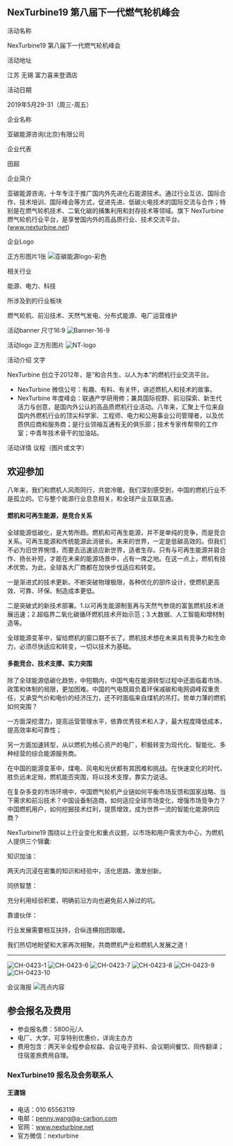 ## NexTurbine19 第八届下一代燃气轮机峰会

活动名称  

NexTurbine19 第八届下一代燃气轮机峰会

活动地址  

江苏 无锡 富力喜来登酒店

活动日期  

2019年5月29-31（周三-周五）

企业名称 

亚碳能源咨询(北京)有限公司

企业代表

田超


企业简介  

亚碳能源咨询，十年专注于推广国内外先进化石能源技术。通过行业互访、国际合作、技术培训、国际峰会等方式，促进先进、低碳火电技术的国际交流与合作；特别是在燃气轮机技术、二氧化碳的捕集利用和封存技术等领域。旗下 NexTurbine 燃气轮机行业平台，是享誉国内外的高品质行业、技术交流平台。(www.nexturbine.net)

企业Logo 

正方形图片1张
![亚碳能源logo-彩色](https://user-images.githubusercontent.com/48549265/56859295-6b35ce80-69bb-11e9-829a-6aab5c876ee7.png)

相关行业

能源、电力、科技

所涉及到的行业板块 

燃气轮机、前沿技术、天然气发电、分布式能源、电厂运营维护

活动banner 尺寸16:9
![Banner-16-9](https://user-images.githubusercontent.com/48549265/56861424-2ddd3b00-69d3-11e9-86cc-edecccb25b5b.jpg)


活动logo 正方形图片
![NT-logo](https://user-images.githubusercontent.com/48549265/56859312-a7692f00-69bb-11e9-864e-1c76fac08b6b.png)


活动介绍 文字

NexTurbine 创立于2012年，是“和合共生、以人为本”的燃机行业交流平台。

- NexTurbine 微信公号：有趣、有料、有关怀，讲述燃机人和技术的故事。
- NexTurbine 年度峰会：联通产学研用修；兼具国际视野、前沿探索、新生代活力与创意，是国内外公认的高品质燃机行业活动。八年来，汇聚上千位来自国内外燃机行业的顶尖科学家、工程师、电力和公用事业公司管理者，以及优质供应商和服务商；是行业领袖互通有无的俱乐部；技术专家传帮带的工作室；中青年技术骨干的加油站。


活动详情 议程（图片或文字）

## 欢迎参加

八年来，我们和燃机人风雨同行，共尝冷暖。我们深刻感受到，中国的燃机行业不是孤立的。它与整个能源行业息息相关，和全球产业互联互通。


#### 燃机和可再生能源，是竞合关系

全球能源低碳化，是大势所趋。燃机和可再生能源，并不是单纯的竞争，而是竞合关系。可再生能源和传统能源此消彼长。未来的世界，一定是低碳高效的。但我们不必为旧世界惋惜，而要去迅速适应新世界，适者生存。只有与可再生能源并肩合作、扬长补短，才能在未来的能源场景中，占有一席之地。在这一点上，燃机有技术优势。为此，全球各大厂商都在加快步伐适应和转变。

一是渐进式的技术更新。不断突破物理极限，各种优化的部件设计，使燃机更高效、可靠、环保、制造成本更低。

二是突破式的新技术部署。1.以可再生能源制氢再与天然气参烧的富氢燃机技术进展迅速；2.超临界二氧化碳循环燃机技术开始示范；3.大数据、人工智能和增材制造等。

全球能源变革中，留给燃机的窗口期不长了。燃机技术想在未来具有竞争力和生命力，必须尽快适应和转变，一切以技术为基础。


#### 多能竞合、技术支撑、实力突围

除了全球能源低碳化趋势，中短期内，中国气电在能源转型过程中还面临着市场、政策和体制的局限，更加困难。中国的气电既肩负着环保减碳和电网调峰双重责任，又承受气价和电价的经济压力，还不时面临来自煤机的吊打。势单力薄的燃机如何突围？

一方面深挖潜力，提高运营管理水平，依靠优秀技术和人才，最大程度降低成本，提高效率和可靠性；

另一方面加速转型，从以燃机为核心资产的电厂，积极转变为现代化、智能化、多种经营的综合能源服务商。

在中国的能源变革中，煤电、风电和光伏都有其困难和挑战。在快速变化的时代，胜负远未定局，燃机能否突围，将以技术支撑，靠实力说话。

在复杂多变的市场环境中，中国燃气轮机产业链如何平衡市场反馈和国家战略、当下需求和前沿技术？中国设备制造商，如何适应全球市场变化，增强市场竞争力？中国燃机用户，如何挖掘技术红利，提质增效，成为世界一流的智能化能源供应商？

NexTurbine19 围绕以上行业变化和重点议题，以市场和用户需求为中心，为燃机人提供三个锦囊:

知识加油：

两天内沉浸在密集的知识和经验中，活化思路、激发创新。

同侪智慧：

充分利用经验积累，明确前沿方向也避免前人掉过的坑。

靠谱伙伴：

行业发展需要相互扶持，合纵连横抱团取暖。

我们热切地盼望和大家再次相聚，共商燃机产业和燃机人发展之道！

***
![CH-0423-1](https://user-images.githubusercontent.com/48549265/56859329-d1baec80-69bb-11e9-9ec8-bcde6848051d.jpg)
![CH-0423-6](https://user-images.githubusercontent.com/48549265/56859334-d4b5dd00-69bb-11e9-84d6-127b5bfd8e6d.jpg)
![CH-0423-7](https://user-images.githubusercontent.com/48549265/56859335-d54e7380-69bb-11e9-8c5c-f5178db597f9.jpg)
![CH-0423-8](https://user-images.githubusercontent.com/48549265/56859337-d67fa080-69bb-11e9-9d02-080a3e42905f.jpg)
![CH-0423-9](https://user-images.githubusercontent.com/48549265/56859338-d7183700-69bb-11e9-8855-3279049a9990.jpg)
![CH-0423-10](https://user-images.githubusercontent.com/48549265/56859339-d7b0cd80-69bb-11e9-9fa2-6cfb6aade234.jpg)

会议海报
![亮点内容](https://user-images.githubusercontent.com/48549265/56861439-4fd6bd80-69d3-11e9-9a8e-db62685a0dfb.jpg)


## 参会报名及费用

- 参会报名费：5800元/人
- 电厂、大学，可享特别优惠价，详询主办方
- 费用包含：两天半全程参会权益、会议电子资料、会议期间餐饮、同传翻译；住宿差旅费用自理。

### NexTurbine19 报名及会务联系人

#### 王潇锦

- 电话：010 65563119
- 电邮：penny.wang@a-carbon.com
- 官网：www.nexturbine.net
- 官方微信：nexturbine
